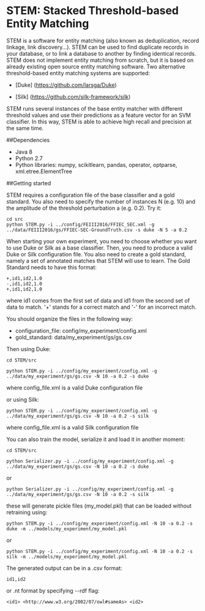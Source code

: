 
# STEM: Stacked Threshold-based Entity Matching 

STEM is a software for entity matching (also known as deduplication, record linkage, link discovery...). STEM can be used to find duplicate records in your database, or to link a database to another by finding identical records. STEM does not implement entity matching from scratch, but it is based on already existing open source entity matching software.
Two alternative threshold-based entity matching systems are supported:

- [Duke] (https://github.com/larsga/Duke)

- [Silk] (https://github.com/silk-framework/silk)

STEM runs several instances of the base entity matcher with different threshold values and use their predictions as a feature vector for an SVM classifier. In this way, STEM is able to achieve high recall and precision at the same time.

##Dependencies

- Java 8
- Python 2.7
- Python libraries: numpy, scikitlearn, pandas, operator, optparse, xml.etree.ElementTree

##Getting started

STEM requires a configuration file of the base classifier and a gold standard. You also need to specify the number of instances N (e.g. 10) and the amplitude of the threshold perturbation a (e.g. 0.2). Try it:

    cd src
    python STEM.py -i ../config/FEIII2016/FFIEC_SEC.xml -g ../data/FEIII2016/gs/FFIEC-SEC-GroundTruth.csv -s duke -N 5 -a 0.2

When starting your own experiment, you need to choose whether you want to use Duke or Silk as a base classifier. Then, you need to produce a valid Duke or Silk configuration file. You also need to create a gold standard, namely a set of annotated matches that STEM will use to learn. 
The Gold Standard needs to have this format:

    +,id1,id2,1.0
    -,id1,id2,1.0
    +,id1,id2,1.0 

where id1 comes from the first set of data and id1 from the second set of data to match. '+' stands for a correct match and '-' for an incorrect match.

You should organize the files in the following way:

- configuration_file: config/my_experiment/config.xml
- gold_standard: data/my_experiment/gs/gs.csv

Then using Duke:

    cd STEM/src

    python STEM.py -i ../config/my_experiment/config.xml -g ../data/my_experiment/gs/gs.csv -N 10 -a 0.2 -s duke

where config_file.xml is a valid Duke configuration file

or using Silk:

    python STEM.py -i ../config/my_experiment/config.xml -g ../data/my_experiment/gs/gs.csv -N 10 -a 0.2 -s silk

where config_file.xml is a valid Silk configuration file

You can also train the model, serialize it and load it in another moment:

    cd STEM/src

    python Serializer.py -i ../config/my_experiment/config.xml -g ../data/my_experiment/gs/gs.csv -N 10 -a 0.2 -s duke

or

    python Serializer.py -i ../config/my_experiment/config.xml -g ../data/my_experiment/gs/gs.csv -N 10 -a 0.2 -s silk

these will generate pickle files (my_model.pkl) that can be loaded without retraining using:

    python STEM.py -i ../config/my_experiment/config.xml -N 10 -a 0.2 -s duke -m ../models/my_experiment/my_model.pkl
or

    python STEM.py -i ../config/my_experiment/config.xml -N 10 -a 0.2 -s silk -m ../models/my_experiment/my_model.pkl

The generated output can be in a .csv format:

    id1,id2

or .nt format by specifying --rdf flag:

    <id1> <http://www.w3.org/2002/07/owl#sameAs> <id2>
